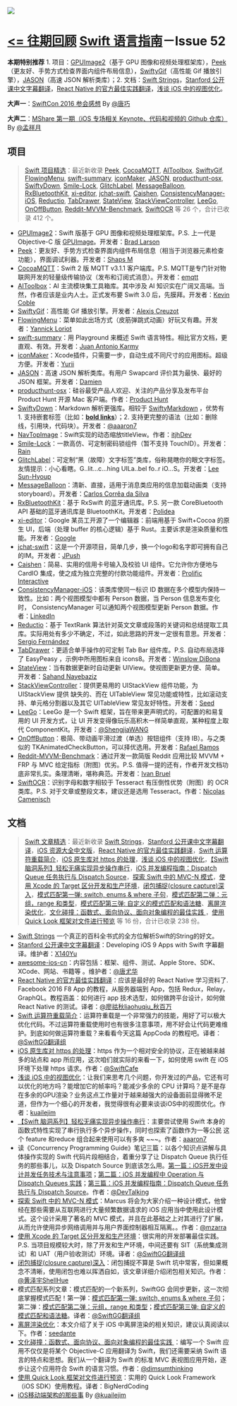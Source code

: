 ![](http://dulema.sinaapp.com/logo/sl-banner.png)

**[<= 往期回顾](https://github.com/ipader/SwiftGuide/blob/master/weekly/README.md)**
[Swift 语言指南](https://github.com/ipader/SwiftGuide)－Issue 52
===
**本期特别推荐** 1. 项目：[GPUImage2](https://github.com/BradLarson/GPUImage2)（基于 GPU 图像和视频处理框架库），[Peek](https://github.com/shaps80/Peek)（更友好、手势方式检查界面内组件布局信息），[SwiftyGif](https://github.com/kirualex/SwiftyGif)（高性能 Gif 播放引擎），[JASON](https://github.com/delba/JASON)（高速 JSON 解析类库）；2. 文档：[Swift Strings](http://andybargh.com/swift-strings/)，[Stanford 公开课中文字幕翻译](https://github.com/X140Yu/Developing-iOS-9-Apps-with-Swift)，[React Native 的官方最佳实践翻译](http://f8-app.liaohuqiu.net/)，[浅谈 iOS 中的视图优化](http://www.jianshu.com/p/5c968a240e27?utm_campaign=hugo&utm_medium=reader_share&utm_content=note&utm_source=weibo)。

**大声一**：[SwiftCon 2016 参会感想](http://blog.devtang.com/2016/04/25/swiftcon-2016-notes/) By [@唐巧](http://weibo.com/tangqiaoboy)

**大声二**：[MShare 第一期（iOS 专场相关 Keynote、代码和视频的 Github 仓库）](https://github.com/mengxiangyue/MShare_Salon) By [@孟祥月](http://weibo.com/u/1750643861)


## 项目
> [Swift 项目精选](https://github.com/ipader/SwiftGuide/blob/master/Featured.md)：最近新收录 [Peek](https://github.com/shaps80/Peek), [CocoaMQTT](https://github.com/emqtt/CocoaMQTT), [AIToolbox](https://github.com/KevinCoble/AIToolbox), [SwiftyGif](https://github.com/kirualex/SwiftyGif), [FlowingMenu](https://github.com/yannickl/FlowingMenu), [swift-summary](https://github.com/jakarmy/swift-summary), [iconMaker](https://github.com/kaphacius/IconMaker), [JASON](https://github.com/delba/JASON), [producthunt-osx](https://github.com/producthunt/producthunt-osx), [SwiftyDown](https://github.com/aaaron7/SwiftyDown), [Smile-Lock](https://github.com/liu044100/Smile-Lock), [GlitchLabel](https://github.com/kciter/GlitchLabel), [MessageBalloon](https://github.com/caiobzen/MessageBalloon), [RxBluetoothKit](https://github.com/Polidea/RxBluetoothKit), [xi-editor](https://github.com/google/xi-editor), [jchat-swift](https://github.com/jpush/jchat-swift), [Caishen](https://github.com/prolificinteractive/Caishen), [ConsistencyManager-iOS](https://github.com/linkedin/ConsistencyManager-iOS), [Reductio](https://github.com/fdzsergio/Reductio), [TabDrawer](https://github.com/winslowdibona/TabDrawer), [StateView](https://github.com/sahandnayebaziz/StateView), [StackViewController](https://github.com/seedco/StackViewController), [LeeGo](https://github.com/wangshengjia/LeeGo), [OnOffButton](https://github.com/rakaramos/OnOffButton), [Reddit-MVVM-Benchmark](https://github.com/ivanbruel/Reddit-MVVM-Benchmark), [SwiftOCR](https://github.com/garnele007/SwiftOCR) 等 26 个，合计已收录 412 个。

* [GPUImage2](https://github.com/BradLarson/GPUImage2)：Swift 版基于 GPU 图像和视频处理框架库。P.S. 上一代是 Objective-C 版 [GPUImage](https://github.com/BradLarson/GPUImage)。开发者：[Brad Larson](https://github.com/BradLarson)
* [Peek](https://github.com/shaps80/Peek)：更友好、手势方式检查界面内组件布局信息（相当于浏览器元素检查功能），界面调试利器。开发者：[Shaps M](https://github.com/shaps80)
* [CocoaMQTT](https://github.com/emqtt/CocoaMQTT)：Swift 2 版 MQTT v3.1.1 客户端库。P.S. MQTT是专门针对物联网开发的轻量级传输协议（发布和订阅式消息）。开发者：[emqtt](https://github.com/emqtt)
* [AIToolbox](https://github.com/KevinCoble/AIToolbox)：AI 主流模块集工具箱库。其中涉及 AI 知识实在广阔又高端。当然，作者应该是业内人士。正式发布要 Swift 3.0 后，先膜拜。开发者：[Kevin Coble](https://github.com/KevinCoble)
* [SwiftyGif](https://github.com/kirualex/SwiftyGif)：高性能 Gif 播放引擎。开发者：[Alexis Creuzot](https://github.com/kirualex)
* [FlowingMenu](https://github.com/yannickl/FlowingMenu)：菜单如此出场方式（皮筋弹跳式动画）好玩又有趣。开发者：[Yannick Loriot](https://github.com/yannickl)
* [swift-summary](https://github.com/jakarmy/swift-summary)：用 Playground 来概述 Swift 语言特性。相比官方文档，更直观、有效。开发者：[Juan Antonio Karmy](https://github.com/jakarmy/)
* [iconMaker](https://github.com/kaphacius/IconMaker)：Xcode插件，只需要一步，自动生成不同尺寸的应用图标。超级方便。开发者：[Yurii](https://github.com/kaphacius/)
* [JASON](https://github.com/delba/JASON)：高速 JSON 解析类库。有用户 Swapcard 评价其为最快、最好的 JSON 框架。开发者：[Damien](https://github.com/delba/)
* [producthunt-osx](https://github.com/producthunt/producthunt-osx)：硅谷最受产品人欢迎、关注的产品分享及发布平台 Product Hunt 开源 Mac 客户端。作者：[Product Hunt](https://github.com/producthunt/)
* [SwiftyDown](https://github.com/aaaron7/SwiftyDown)：Markdown 解析更强库。相较于 [SwiftyMarkdown](https://github.com/SimonFairbairn/SwiftyMarkdown) ，优势有 1. 支持嵌套标签（比如：**[bold links]()**）；2. 支持更完整的语法（比如：删除线，引用块，代码块）。开发者：[@aaaron7](http://weibo.com/roseofsharon)
* [NavTopImage](https://github.com/itjhDev/NavTopImage)：Swift实现的动态缩放titleView。作者：[itjhDev](https://github.com/itjhDev/)
* [Smile-Lock](https://github.com/liu044100/Smile-Lock)：一款高仿、可定制密码锁组件（暂不支持 TouchID）。开发者：[Rain](https://github.com/liu044100)
* [GlitchLabel](https://github.com/kciter/GlitchLabel)：可定制“黑（故障）文字标签”类库，俗称晃瞎你的眼文字标签。友情提示：小心看瞎。G..lit...c...hing UILa..bel fo..r iO...S。开发者：[Lee Sun-Hyoup](https://github.com/kciter)
* [MessageBalloon](https://github.com/caiobzen/MessageBalloon)：清新、直接，适用于消息类应用的信息加载动画类（支持 storyboard）。开发者：[Carlos Corrêa da Silva](https://github.com/caiobzen)
* [RxBluetoothKit](https://github.com/Polidea/RxBluetoothKit)：基于 RxSwift 的蓝牙通讯库。P.S. 另一款 CoreBluetooth API 基础的蓝牙通讯库是 BluetoothKit。开发者：[Polidea](https://github.com/Polidea/)
* [xi-editor](https://github.com/google/xi-editor)：Google 某员工开源了一个编辑器：前端用基于 Swift+Cocoa 的原生 UI，后端（处理 buffer 的核心逻辑）基于 Rust。主要诉求是渲染质量和性能。开发者：[Google](https://github.com/google/)
* [jchat-swift](https://github.com/jpush/jchat-swift)：这是一个开源项目，简单几步，换一个logo和名字即可拥有自己的IM。开发者：[JPush](https://github.com/jpush/)
* [Caishen](https://github.com/prolificinteractive/Caishen)：简易、实用的信用卡号输入及校验 UI 组件。它允许你方便地与 CardIO 集成，使之成为独立完整的付款功能组件。开发者：[Prolific Interactive](https://github.com/prolificinteractive/)
* [ConsistencyManager-iOS](https://github.com/linkedin/ConsistencyManager-iOS)：该类库使同一标识 ID 数据在多个模型内保持一致性。比如：两个视图模型中都有 Person 数据，当 Person 信息发布变化时， ConsistencyManager 可以通知两个视图模型更新 Person 数据。作者：[LinkedIn](https://github.com/linkedin/)
* [Reductio](https://github.com/fdzsergio/Reductio)：基于 TextRank 算法针对英文文章或段落的关键词和总结提取工具库。实际用处有多少不确定，不过，如此思路的开发一定很有意思。开发者：[Sergio Fernández](https://github.com/fdzsergio)
* [TabDrawer](https://github.com/winslowdibona/TabDrawer)：更适合单手操作的可定制 Tab Bar 组件库。P.S. 自动布局选择了 EasyPeasy ，示例中所用图标来自 icons8。开发者：[Winslow DiBona](https://github.com/winslowdibona)
* [StateView](https://github.com/sahandnayebaziz/StateView)：当有数据更新时自动更新 UIView。使视图更新更方便、简单。开发者：[Sahand Nayebaziz](https://github.com/sahandnayebaziz)
* [StackViewController](https://github.com/seedco/StackViewController)：提供更易用的 UIStackView 组件功能，为 UIStackView 提供 缺失的、而在 UITableView 常见功能或特性，比如滚动支持、单元格分割器以及其它 UITableView 常见友好特性。开发者：[Seed](https://github.com/seedco)
* [LeeGo](https://github.com/wangshengjia/LeeGo)：LeeGo 是一个 Swift 框架，旨在带来更声明式的，可配置的和易复用的 UI 开发方式，让 UI 开发变得像玩乐高积木一样简单直观，某种程度上取代 ComponentKit。开发者：[@ShengjiaWANG](http://weibo.com/u/1739447693)
* [OnOffButton](https://github.com/rakaramos/OnOffButton)：极简、带动画平滑过渡（单选）按钮组件（支持 IB）。与之类似的 TKAnimatedCheckButton，可以择优选用。开发者：[Rafael Ramos](https://github.com/rakaramos/)
* [Reddit-MVVM-Benchmark](https://github.com/ivanbruel/Reddit-MVVM-Benchmark)：通过开发一款简版 Reddit 应用比较 MVVM + FRP 与 MVC 给定指标（附图）优劣。P.S. 值得一提的还有，作者开发文档功底非常扎实。条理清晰，堪称典范。开发者：[Ivan Bruel](https://github.com/ivanbruel/)
* [SwiftOCR](https://github.com/garnele007/SwiftOCR)：识别字母和数字相较于 Tesseract 有压倒性优势（附图）的 OCR 类库。P.S. 对于文章或整段文本，建议还是选用 Tesseract。作者：[Nicolas Camenisch](https://github.com/garnele007/)


## 文档
> [Swift 文章精选](https://github.com/ipader/SwiftGuide/blob/master/Featured-Articles.md)：最近新收录 [Swift Strings](http://andybargh.com/swift-strings/)，[Stanford 公开课中文字幕翻译](https://github.com/X140Yu/Developing-iOS-9-Apps-with-Swift)，[iOS 资源大全中文版](https://github.com/jobbole/awesome-ios-cn)，[React Native 的官方最佳实践翻译](http://f8-app.liaohuqiu.net/)，[Swift 运算符重载简介](http://swift.gg/2016/04/19/operator-overloading-swift/)，[iOS 原生库对 https 的处理](http://swiftcafe.io/2016/04/16/swift-https/?hmsr=toutiao.io&utm_medium=toutiao.io&utm_source=toutiao.io)，[浅谈 iOS 中的视图优化](http://www.jianshu.com/p/5c968a240e27?utm_campaign=hugo&utm_medium=reader_share&utm_content=note&utm_source=weibo)，[【Swift 脑洞系列】轻松无痛实现异步操作串行](http://www.jianshu.com/p/168f92164f06)，[iOS 并发编程指南：Dispatch Queue 任务执行与 Dispatch Source](http://geek.csdn.net/news/detail/69122)，[探索 Swift 中的 MVC-N 模式](https://realm.io/cn/news/slug-marcus-zarra-exploring-mvcn-swift/)，[使用 Xcode 的 Target 区分开发和生产环境](http://swift.gg/2016/04/22/using-xcode-targets/)，[闭包捕捉(closure capture)深入](http://shellhue.github.io/2016/04/22/closureCapture/)，[模式匹配第一弹: switch, enums & where 子句](http://swift.gg/2016/04/26/pattern-matching-1/)，[模式匹配第二弹：元组，range 和类型](http://swift.gg/2016/04/27/pattern-matching-2/)，[模式匹配第三弹: 自定义的模式匹配和语法糖](http://swift.gg/2016/04/28/pattern-matching-3/)、[离屏渲染优化](http://mp.weixin.qq.com/s?__biz=MjM5NTIyNTUyMQ==&mid=2709544818&idx=1&sn=62d0d2e9a363d250beb2d6887dca54b3#rd)，[文化碰撞：函数式、面向协议、面向对象编程的最佳实践 ](https://realm.io/cn/news/tryswift-daniel-steinberg-blending-cultures/)，[使用 Quick Look 框架对文件进行预览](https://segmentfault.com/a/1190000005010273) 等 16 份，合计已收录 238 份。

* [Swift Strings](http://andybargh.com/swift-strings/) 一个真正的百科全书式的全方位解析Swift的String的好文。
* [Stanford 公开课中文字幕翻译](https://github.com/X140Yu/Developing-iOS-9-Apps-with-Swift)：Developing iOS 9 Apps with Swift 字幕翻译。维护者：[X140Yu](https://github.com/X140Yu)
* [awesome-ios-cn](https://github.com/jobbole/awesome-ios-cn)：内容包括：框架、组件、测试、Apple Store、SDK、XCode、网站、书籍等
。维护者：[@唐尤华](http://weibo.com/tangyouhua?is_hot=1)
* [React Native 的官方最佳实践翻译](http://f8-app.liaohuqiu.net/)：应该是最好的 React Native 学习资料了. Facebook 2016 F8 App 的教程，从服务器端到 App，包括 Redux，Relay，GraphQL。教程涵盖：如何进行 app 技术选型，如何做跨平台设计，如何做 React Native 的测试。译者：[@廖祜秋liaohuqiu_秋百万](http://weibo.com/liaohuqiu?refer_flag=1005055013_&is_hot=1)
* [Swift 运算符重载简介](http://swift.gg/2016/04/19/operator-overloading-swift/)：运算符重载是一个非常强力的技能，用好了可以极大优化代码。不过运算符重载使用时也有很多注意事项，用不好会让代码更难维护。到底如何做运算符重载？来看看今天这篇 AppCoda 的教程吧。译者：[@SwiftGG翻译组](http://weibo.com/swiftguide?refer_flag=1005055013_&is_all=1)
* [iOS 原生库对 https 的处理](http://swiftcafe.io/2016/04/16/swift-https/?hmsr=toutiao.io&utm_medium=toutiao.io&utm_source=toutiao.io)：https 作为一个相对安全的协议，正在被越来越多的站点和 app 所应用，这次咱们就实际的来看一下，如何使用 swift 在 iOS 环境下处理 https 请求。作者：[@SwiftCafe](http://weibo.com/u/5721760998?from=feed&loc=at&nick=SwiftCafe&is_hot=1)
* [浅谈 iOS 中的视图优化](http://www.jianshu.com/p/5c968a240e27?utm_campaign=hugo&utm_medium=reader_share&utm_content=note&utm_source=weibo)：让我们来思考几个问题，你开发过的产品，它还有可以优化的地方吗？能增加它的帧率吗？能减少多余的 CPU 计算吗？是不是存在多余的GPU渲染？业务这点工作量对于越来越强大的设备面前显得微不足道，但作为一个细心的开发者，我觉得很有必要来谈谈iOS中的视图优化。作者：[kuailejim](http://www.jianshu.com/users/40e4dced948f/latest_articles)
* [【Swift 脑洞系列】轻松无痛实现异步操作串行](http://www.jianshu.com/p/168f92164f06)：主要尝试使用 Swift 本身的函数式特性实现了串行执行多个异步操作，同时也探索了函数作为一等公民 这个 feature 和reduce 组合起来使用可以有多爽 ~~~。作者：[aaaron7](http://www.jianshu.com/users/9efd08855d3a/latest_articles)
* 读《Concurrency Programming Guide》笔记三篇：以各个知识点讲解与具体操作实现的 Swift 代码片段相结合，着重分享了让 Dispatch Queue 执行任务的那些事儿，以及 Dispatch Source 到底该怎么用。[第一篇：iOS开发中设计并发任务技术与注意事项](http://geek.csdn.net/news/detail/60236)；[第二篇：iOS 并发编程中 Operation 与 Dispatch Queues 实践](http://geek.csdn.net/news/detail/63001)；[第三篇：iOS 并发编程指南：Dispatch Queue 任务执行与 Dispatch Source](http://geek.csdn.net/news/detail/69122)。作者：[@DevTalking 
](http://weibo.com/jacefu?from=feed&loc=at&nick=DevTalking)
* [探索 Swift 中的 MVC-N 模式](https://realm.io/cn/news/slug-marcus-zarra-exploring-mvcn-swift/)：Marcus 将会为大家介绍一种设计模式，他曾经在那些需要从互联网进行大量频繁数据请求的 iOS 应用当中使用此设计模式。这个设计采用了著名的 MVC 模式，并且在此基础之上对其进行了扩展，从而允许使用异步网络调用并与用户界面控制器相互隔离。。作者：[@mzarra 
](https://twitter.com/mzarra)
* [使用 Xcode 的 Target 区分开发和生产环境](http://swift.gg/2016/04/22/using-xcode-targets/)：很实用的开发部署最佳实践。P.S. 当项目规模较大时，除了开发和生产环境，中间还要有 SIT（系统集成测试）和 UAT（用户验收测试）环境。译者：[@SwiftGG翻译组](http://weibo.com/swiftguide?refer_flag=1005055013_&is_all=1)
* [闭包捕捉(closure capture)深入](http://shellhue.github.io/2016/04/22/closureCapture/)：闭包捕捉不算是 Swift 坑中常客，但如果概念不清晰，使用闭包也难以挥洒自如，该文章详细介绍闭包相关知识。作者：[@黄泽宇ShellHue](http://weibo.com/u/5707174464?refer_flag=1005055013_&is_hot=1)
* 模式匹配系列文章：模式匹配的一个新系列，SwiftGG 会同步更新，这一次彻底掌握模式匹配！第一弹：[模式匹配第一弹: switch, enums & where 子句](http://swift.gg/2016/04/26/pattern-matching-1/)；第二弹：[模式匹配第二弹：元组，range 和类型](http://swift.gg/2016/04/27/pattern-matching-2/)；[模式匹配第三弹: 自定义的模式匹配和语法糖](http://swift.gg/2016/04/28/pattern-matching-3/)。译者：[@SwiftGG翻译组](http://weibo.com/swiftguide?refer_flag=1005055013_&is_all=1)
* [离屏渲染优化](http://mp.weixin.qq.com/s?__biz=MjM5NTIyNTUyMQ==&mid=2709544818&idx=1&sn=62d0d2e9a363d250beb2d6887dca54b3#rd)：本文介绍了关于 iOS 中离屏渲染的相关知识，建议认真阅读以下。作者：[seedante](https://github.com/seedante)
* [文化碰撞：函数式、面向协议、面向对象编程的最佳实践 ](https://realm.io/cn/news/tryswift-daniel-steinberg-blending-cultures/)：编写一个 Swift 应用不仅仅是将某个 Objective-C 应用翻译为 Swift，我们还需要采纳 Swift 语言的特点和思想。我们从一个翻译为 Swift 的标准 MVC 表视图应用开始，逐步让这个应用符合 Swift 的语言习惯。作者：[@dimsumthinking](https://twitter.com/dimsumthinking)
* [使用 Quick Look 框架对文件进行预览](https://segmentfault.com/a/1190000005010273)：实用的 Quick Look Framework（iOS SDK）使用教程。译者：BigNerdCoding
* [iOS移动端架构的那些事](http://www.jianshu.com/p/15e5b83ab70e) By [@kuailejim](http://weibo.com/huangjim)






